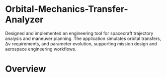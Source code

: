 # Orbital-Mechanics-Transfer-Analyzer
Designed and implemented an engineering tool for spacecraft trajectory analysis and maneuver planning. The application simulates orbital transfers, Δv requirements, and parameter evolution, supporting mission design and aerospace engineering workflows.

# Overview
